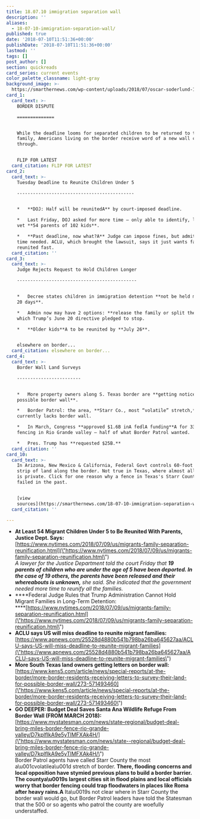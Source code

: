 ```yaml
---
title: 18.07.10 immigration separation wall
description: ''
aliases:
  - 18-07-10-immigration-separation-wall/
published: true
date: '2018-07-10T11:51:36+00:00'
publishDate: '2018-07-10T11:51:36+00:00'
lastmod: ''
tags: []
post_author: []
section: quickreads
card_series: current events
color_palette_classname: light-gray
background_image: >-
  https://smarthernews.com/wp-content/uploads/2018/07/oscar-soderlund-159361-unsplash-scaled.jpg
card_1:
  card_text: >-
    BORDER DISPUTE

    ==============


    While the deadline looms for separated children to be returned to their
    family, Americans living on the border receive word of a new wall coming
    through.


    FLIP FOR LATEST
  card_citation: FLIP FOR LATEST
card_2:
  card_text: >-
    Tuesday Deadline to Reunite Children Under 5

    --------------------------------------------


    *   **DOJ: Half will be reunitedA** by court-imposed deadline.

    *   Last Friday, DOJ asked for more time – only able to identify, locate &
    vet **54 parents of 102 kids**.

    *   **Past deadline, now what?A** Judge can impose fines, but admits more
    time needed. ACLU, which brought the lawsuit, says it just wants families
    reunited fast.
  card_citation: ''
card_3:
  card_text: >-
    Judge Rejects Request to Hold Children Longer

    ---------------------------------------------


    *   Decree states children in immigration detention **not be held more than
    20 days**.

    *   Admin now may have 2 options: **release the family or split them up** -A
    which Trump’s June 20 directive pledged to stop.

    *   **Older kids**A to be reunited by **July 26**.


    elsewhere on border...
  card_citation: elsewhere on border...
card_4:
  card_text: >-
    Border Wall Land Surveys

    ------------------------


    *   More property owners along S. Texas border are **getting notices for a
    possible border wall**.

    *   Border Patrol: the area, **Starr Co., most “volatile” stretch,**
    currently lacks border wall.

    *   In March, Congress **approved $1.6B inA fedlA funding**A for 33 miles of
    fencing in Rio Grande valley – half of what Border Patrol wanted.

    *   Pres. Trump has **requested $25B.**
  card_citation: ''
card_10:
  card_text: >-
    In Arizona, New Mexico & California, Federal Govt controls 60-foot wide
    strip of land along the border. Not true in Texas, where almost all property
    is private. Click for one reason why a fence in Texas's Starr County has
    failed in the past.


    [view
    sources](https://smarthernews.com/18-07-10-immigration-separation-wall/)
  card_citation: ''

---
```

*   **At Least 54 Migrant Children Under 5 to Be Reunited With Parents, Justice Dept. Says:**  
    [https://www.nytimes.com/2018/07/09/us/migrants-family-separation-reunification.html](\"https://www.nytimes.com/2018/07/09/us/migrants-family-separation-reunification.html\")  
    _A lawyer for the Justice Department told the court Friday that **19 parents of children who are under the age of 5 have been deported. In the case of 19 others, the parents have been released and their whereabouts is unknown,** she said. She indicated that the government needed more time to reunify all the families._
*   ****Federal Judge Rules that Trump Administration Cannot Hold Migrant Families in Long-Term Detention:  
    ****[https://www.nytimes.com/2018/07/09/us/migrants-family-separation-reunification.html](\"https://www.nytimes.com/2018/07/09/us/migrants-family-separation-reunification.html\")
*   **ACLU says US will miss deadline to reunite migrant families:**  
    [https://www.apnews.com/25528d4880b541b798ba26ba645627aa/ACLU-says-US-will-miss-deadline-to-reunite-migrant-families](\"https://www.apnews.com/25528d4880b541b798ba26ba645627aa/ACLU-says-US-will-miss-deadline-to-reunite-migrant-families\")
*   **More South Texas land owners getting letters on border wall:**  
    [https://www.kens5.com/article/news/special-reports/at-the-border/more-border-residents-receiving-letters-to-survey-their-land-for-possible-border-wall/273-571493460](\"https://www.kens5.com/article/news/special-reports/at-the-border/more-border-residents-receiving-letters-to-survey-their-land-for-possible-border-wall/273-571493460\")
*   **GO DEEPER: Budget Deal Saves Santa Ana Wildlife Refuge From Border Wall (FROM MARCH 2018):**  
    [https://www.mystatesman.com/news/state–regional/budget-deal-bring-miles-border-fence-rio-grande-valley/D7kplfIkA9e5yTlMFXAk4H/](\"https://www.mystatesman.com/news/state--regional/budget-deal-bring-miles-border-fence-rio-grande-valley/D7kplfIkA9e5yTlMFXAk4H/\")  
    Border Patrol agents have called Starr County the most a\\u001cvolatilea\\u001d stretch of border. **There, flooding concerns and local opposition have stymied previous plans to build a border barrier. The countya\\u0019s largest cities sit in flood plains and local officials worry that border fencing could trap floodwaters in places like Roma after heavy rains.A** Ita\\u0019s not clear where in Starr County the border wall would go, but Border Patrol leaders have told the Statesman that the 500 or so agents who patrol the county are woefully understaffed.